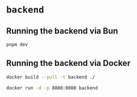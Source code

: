 # `backend`

## Running the backend via Bun

```bash
pnpm dev
```

## Running the backend via Docker

```bash
docker build --pull -t backend ./
```

```bash
docker run -d -p 8080:8080 backend
```
